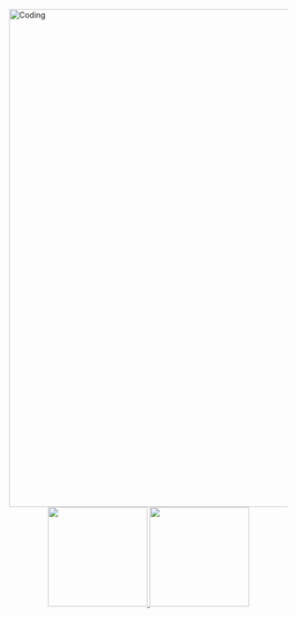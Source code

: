 <img align="center" alt="Coding" width="900" src="https://imgur.com/QF5PBwc.gif">
<div align="center">
  <a href="https://github.com/nichmanoel">
  <img height="180em" src="https://github-readme-stats.vercel.app/api?username=nichmanoel&show_icons=true&theme=nord&include_all_commits=true&count_private=true"/>
  <img height="180em" src="https://github-readme-stats.vercel.app/api/top-langs/?username=nichmanoel&layout=compact&langs_count=5&theme=nord"/>
</div>
